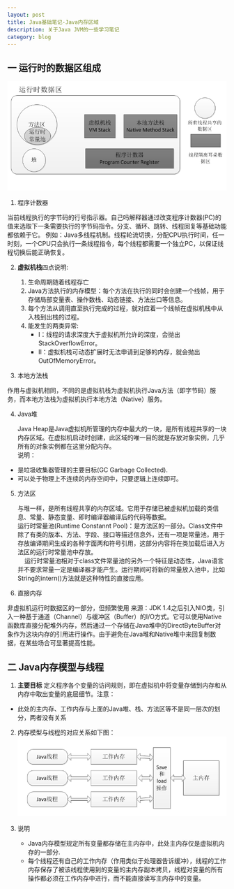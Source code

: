 ```yaml
---
layout: post
title: Java基础笔记-Java内存区域
description: 关于Java JVM的一些学习笔记
category: blog
---
```

## 一 运行时的数据区组成   

![图示1](/images/blog/java-jvm-store-model.png)   

1. 程序计数器

  当前线程执行的字节码的行号指示器。自己吗解释器通过改变程序计数器(PC)的值来选取下一条需要执行的字节码指令。分支、循环、跳转、线程回复等基础功能都依赖于它。
例如：Java多线程机制。线程轮流切换，分配CPU执行时间，任一时刻，一个CPU只会执行一条线程指令，每个线程都需要一个独立PC，以保证线程切换后能正确恢复。      

2. **虚拟机栈**四点说明:
    1. 生命周期随着线程存亡
    2. Java方法执行的内存模型：每个方法在执行的同时会创建一个线帧，用于存储局部变量表、操作数栈、动态链接、方法出口等信息。
    3. 每个方法从调用直至执行完成的过程，就对应着一个线帧在虚拟机栈中从入栈到出栈的过程。
    4. 能发生的两类异常:
        + I：线程的请求深度大于虚拟机所允许的深度，会抛出StackOverflowError。
        + II：虚拟机栈可动态扩展时无法申请到足够的内存，就会抛出OutOfMemoryError。

3.  本地方法栈

  作用与虚拟机相同，不同的是虚拟机栈为虚拟机执行Java方法（即字节码）服务，而本地方法栈为虚拟机执行本地方法（Native）服务。    

4. Java堆

   Java Heap是Java虚拟机所管理的内存中最大的一块，是所有线程共享的一块内存区域。在虚拟机启动时创建，此区域的唯一目的就是存放对象实例，几乎所有的对象实例都在这里分配内存。   
说明：
  + 是垃圾收集器管理的主要目标(GC Garbage Collected).
  + 可以处于物理上不连续的内存空间中，只要逻辑上连续即可。

5. 方法区

   与堆一样，是所有线程共享的内存区域。它用于存储已被虚拟机加载的类信息、常量、静态变量、即时编译器编译后的代码等数据。   
  运行时常量池(Runtime Constannt Pool)：是方法区的一部分。Class文件中除了有类的版本、方法、字段、接口等描述信息外，还有一项是常量池，用于存放编译期间生成的各种字面两和符号引用，这部分内容将在类加载后进入方法区的运行时常量池中存放。<br>
&nbsp;&nbsp;&nbsp;&nbsp;运行时常量池相对于class文件常量池的另外一个特征是动态性，Java语言并不要求常量一定是编译器才能产生。运行期间可将新的常量放入池中，比如String的intern()方法就是这种特性的直接应用。

6. 直接内存

  非虚拟机运行时数据区的一部分，但频繁使用
来源：JDK 1.4之后引入NIO类，引入一种基于通道（Channel）与缓冲区（Buffer）的I/O方式。它可以使用Native函数库直接分配堆外内存，然后通过一个存储在Java堆中的DirectByteBuffer对象作为这块内存的引用进行操作。由于避免在Java堆和Native堆中来回复制数据，在某些场合可显著提高性能。

## 二 Java内存模型与线程      

1. **主要目标**
定义程序各个变量的访问规则，即在虚拟机中将变量存储到内存和从内存中取出变量的底层细节。注意：
+ 此处的主内存、工作内存与上面的Java堆、栈、方法区等不是同一层次的划分，两者没有关系

2. 内存模型与线程的对应关系如下图：
![图示2](/images/blog/java-jvm-store-model2.png)  

3. 说明
   + Java内存模型规定所有变量都存储在主内存中，此处主内存仅是虚拟机内存的一部分.
   + 每个线程还有自己的工作内存（作用类似于处理器告诉缓冲），线程的工作内存保存了被该线程使用到的变量的主内存副本拷贝，线程对变量的所有操作都必须在工作内存中进行，而不能直接读写主内存中的变量。
